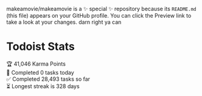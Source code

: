 makeamovie/makeamovie is a ✨ special ✨ repository because its `README.md` (this file) appears on your GitHub profile.
You can click the Preview link to take a look at your changes. darn right ya can

# Todoist Stats

<!-- TODO-IST:START -->
🏆  41,046 Karma Points           
🌸  Completed 0 tasks today           
✅  Completed 28,493 tasks so far           
⏳  Longest streak is 328 days
<!-- TODO-IST:END -->